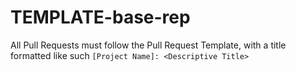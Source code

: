 # TEMPLATE-base-rep

All Pull Requests must follow the Pull Request Template, with a title formatted like such `[Project Name]: <Descriptive Title>`
